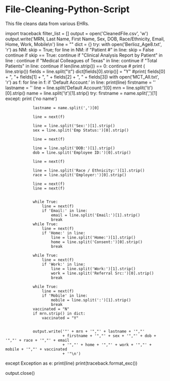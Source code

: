 # File-Cleaning-Python-Script
This file cleans data from various EHRs.



import traceback
filter_list = []
output = open('CleanedFile.csv', 'w')
output.write('MRN, Last Name, First Name, Sex, DOB, Race/Ethnicity, Email, Home, Work, Mobile\n')
line = ""
dict = {}
try:
	with open('Berlioz_Age8.txt', 'r') as NM:
		skip = True;
		for line in NM:
			if "Patient #" in line:
				skip = False
				continue
			if skip == True:
				continue
			if "Clinical Analysis Report by Patient" in line :
				continue
			if "Medical Colleagues of Texas" in line:
				continue
			if "Total Patients" in line:
				continue
			if len(line.strip()) == 0:
				continue
		#	print ( line.strip())
			fields = line.split("\t")
			dict[fields[0].strip()] = "Y"
			#print( fields[0] + ", "+ fields[1] + ", " + fields[2] + ", " + fields[3])
	with open('MCT_All.txt', 'r') as f:
	    for line in f:
	    	if 'Default Account:' in line:
	            print(line)
	            firstname = ''
	            lastname = ''
	            line = line.split('Default Account:')[0]
	            mrn = line.split('\t')[0].strip()
	            name = line.split('\t')[1].strip()
	            try:
	                firstname = name.split(',')[1]
	            except:
	                print ('no name')

	            lastname = name.split(',')[0]

	            line = next(f)

	            line = line.split('Sex:')[1].strip()
	            sex = line.split('Emp Status:')[0].strip()

	            line = next(f)

	            line = line.split('DOB:')[1].strip()
	            dob = line.split('Employee ID:')[0].strip()

	            line = next(f)

	            line = line.split('Race / Ethnicity:')[1].strip()
	            race = line.split('Employer:')[0].strip()
	            
	            line = next(f)
	            line = next(f)
	            

	            while True:
	                line = next(f)
	                if 'Email:' in line:
	                    email = line.split('Email:')[1].strip()
	                    break
	            while True:
	                line = next(f)
	                if 'Home:' in line:
	                    line = line.split('Home:')[1].strip()
	                    home = line.split('Consent:')[0].strip()
	                    break
 
	            while True:
	                line = next(f)
	                if 'Work:' in line:
	                    line = line.split('Work:')[1].strip()
	                    work = line.split('Referral Src:')[0].strip()
	                    break
         
	            while True:
	                line = next(f)
	                if 'Mobile' in line:
	                    mobile = line.split(':')[1].strip()
	                    break
	            vaccinated = "N"
	            if mrn.strip() in dict:
	            	vaccinated = "Y"


	            output.write('"' + mrn + '","' + lastname + '","'
	                         + firstname + '","' + sex + '","' + dob + '","' + race + '","' + email
	                         + '","' + home + '","' + work + '","' + mobile + '","' + vaccinated
	                         + '"\n')

except Exception as e:
    print(line)
    print(traceback.format_exc())


output.close()

